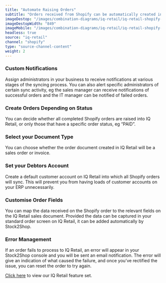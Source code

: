 ```yaml
---
title: "Automate Raising Orders"
subtitle: "Orders received from Shopify can be automatically created in IQ Retail."
imageDestop: "/images/combination-diagrams/iq-retail/iq-retail-shopify-orders.svg"
imageDestopWidth: "849"
imageMobile: "/images/combination-diagrams/iq-retail/iq-retail-shopify-orders.svg"
headless: true
source: "iq-retail"
channel: "shopify"
type: "source-channel-content"
weight: 2
---
```


### Custom Notifications
Assign administrators in your business to receive notifications at various stages of the syncing process. You can also alert specific administrators of certain sync activity, eg the sales manager can receive notifications of successful orders and the IT manager can be notified of failed orders.

### Create Orders Depending on Status
You can decide whether all completed Shopify orders are raised into IQ Retail, or only those that have a specific order status, eg “PAID”.

### Select your Document Type
You can choose whether the order document created in IQ Retail will be a sales order or invoice.

### Set your Debtors Account
Create a default customer account on IQ Retail into which all Shopify orders will sync. This will prevent you from having loads of customer accounts on your ERP unnecessarily.

### Customise Order Fields
You can map the data received on the Shopify order to the relevant fields on the IQ Retail sales document. Provided the data can be captured in your standard order screen on IQ Retail, it can be added automatically by Stock2Shop.

### Error Management
If an order fails to process to IQ Retail, an error will appear in your Stock2Shop console and you will be sent an email notification. The error will give an indication of what caused the failure, and once you’ve rectified the issue, you can reset the order to try again.

[Click here](/help/features/iq-retail/ "IQ Retail Features") to view our IQ Retail feature set.
